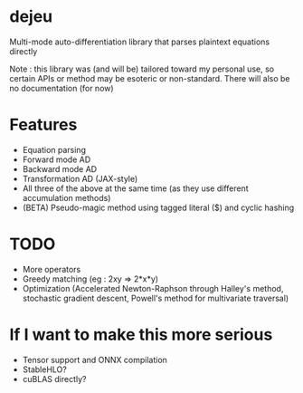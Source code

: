 # dejeu
Multi-mode auto-differentiation library that parses plaintext equations directly

Note : this library was (and will be) tailored toward my personal use, so certain APIs or method may be esoteric or non-standard. There will also be no documentation (for now)


# Features
- Equation parsing
- Forward mode AD
- Backward mode AD
- Transformation AD (JAX-style)
- All three of the above at the same time (as they use different accumulation methods)
- (BETA) Pseudo-magic method using tagged literal ($) and cyclic hashing

# TODO
- More operators
- Greedy matching (eg : 2xy => 2*x\*y)
- Optimization (Accelerated Newton-Raphson through Halley's method, stochastic gradient descent, Powell's method for multivariate traversal)


# If I want to make this more serious
- Tensor support and ONNX compilation
- StableHLO?
- cuBLAS directly?
